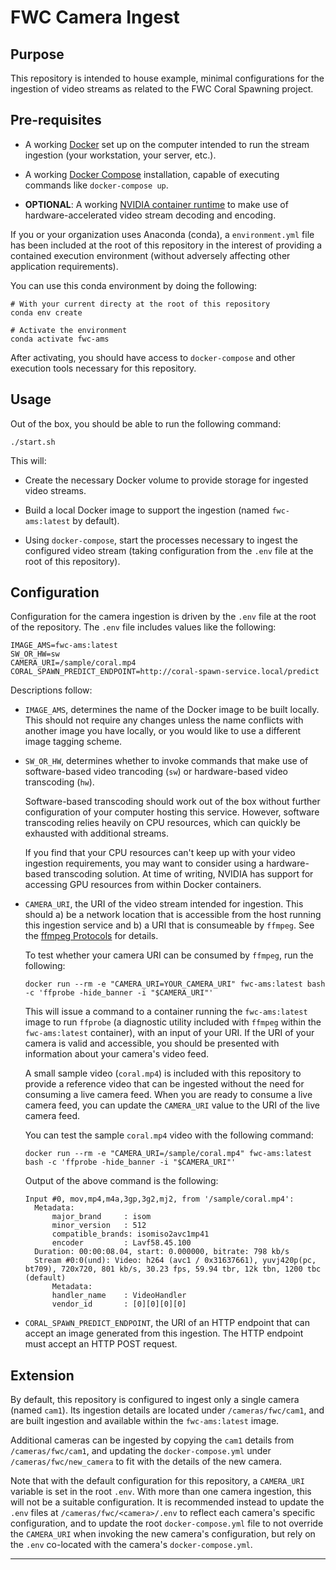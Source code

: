 
# FWC Camera Ingest


## Purpose

This repository is intended to house example, minimal configurations for the
ingestion of video streams as related to the FWC Coral Spawning project.

## Pre-requisites

*   A working [Docker][docker] set up on the computer intended to run the stream
    ingestion (your workstation, your server, etc.).

*   A working [Docker Compose][docker-compose] installation, capable of
    executing commands like `docker-compose up`.

*   **OPTIONAL**: A working [NVIDIA container runtime][nvidia-docker] to make
    use of hardware-accelerated video stream decoding and encoding.


If you or your organization uses Anaconda (conda), a `environment.yml` file has
been included at the root of this repository in the interest of providing a
contained execution environment (without adversely affecting other application
requirements).

You can use this conda environment by doing the following:

    # With your current directy at the root of this repository
    conda env create

    # Activate the environment
    conda activate fwc-ams

After activating, you should have access to `docker-compose` and other execution
tools necessary for this repository.

## Usage

Out of the box, you should be able to run the following command:

    ./start.sh

This will:

*   Create the necessary Docker volume to provide storage for ingested video
    streams.

*   Build a local Docker image to support the ingestion (named `fwc-ams:latest`
    by default).

*   Using `docker-compose`, start the processes necessary to ingest the
    configured video stream (taking configuration from the `.env` file at the
    root of this repository).

## Configuration

Configuration for the camera ingestion is driven by the `.env` file at the root
of the repository. The `.env` file includes values like the following:

    IMAGE_AMS=fwc-ams:latest
    SW_OR_HW=sw
    CAMERA_URI=/sample/coral.mp4
    CORAL_SPAWN_PREDICT_ENDPOINT=http://coral-spawn-service.local/predict

Descriptions follow:

*   `IMAGE_AMS`, determines the name of the Docker image to be built locally.
    This should not require any changes unless the name conflicts with another
    image you have locally, or you would like to use a different image tagging
    scheme.

*   `SW_OR_HW`, determines whether to invoke commands that make use of
    software-based video trancoding (`sw`) or hardware-based video transcoding
    (`hw`).

    Software-based transcoding should work out of the box without further
    configuration of your computer hosting this service. However, software
    transcoding relies heavily on CPU resources, which can quickly be exhausted
    with additional streams.

    If you find that your CPU resources can't keep up with your video ingestion
    requirements, you may want to consider using a hardware-based transcoding
    solution. At time of writing, NVIDIA has support for accessing GPU resources
    from within Docker containers.

*   `CAMERA_URI`, the URI of the video stream intended for ingestion. This
    should a) be a network location that is accessible from the host running
    this ingestion service and b) a URI that is consumeable by `ffmpeg`. See
    the [ffmpeg Protocols][ffmpeg-protocols] for details.

    To test whether your camera URI can be consumed by `ffmpeg`, run the
    following:

        docker run --rm -e "CAMERA_URI=YOUR_CAMERA_URI" fwc-ams:latest bash -c 'ffprobe -hide_banner -i "$CAMERA_URI"'

    This will issue a command to a container running the `fwc-ams:latest` image
    to run `ffprobe` (a diagnostic utility included with `ffmpeg` within the
    `fwc-ams:latest` container), with an input of your URI. If the URI of your
    camera is valid and accessible, you should be presented with information
    about your camera's video feed.

    A small sample video (`coral.mp4`) is included with this repository to
    provide a reference video that can be ingested without the need for
    consuming a live camera feed. When you are ready to consume a live camera
    feed, you can update the `CAMERA_URI` value to the URI of the live camera
    feed.

    You can test the sample `coral.mp4` video with the following command:

        docker run --rm -e "CAMERA_URI=/sample/coral.mp4" fwc-ams:latest bash -c 'ffprobe -hide_banner -i "$CAMERA_URI"'

    Output of the above command is the following:

        Input #0, mov,mp4,m4a,3gp,3g2,mj2, from '/sample/coral.mp4':
          Metadata:
              major_brand     : isom
              minor_version   : 512
              compatible_brands: isomiso2avc1mp41
              encoder         : Lavf58.45.100
          Duration: 00:00:08.04, start: 0.000000, bitrate: 798 kb/s
          Stream #0:0(und): Video: h264 (avc1 / 0x31637661), yuvj420p(pc, bt709), 720x720, 801 kb/s, 30.23 fps, 59.94 tbr, 12k tbn, 1200 tbc (default)
              Metadata:
              handler_name    : VideoHandler
              vendor_id       : [0][0][0][0]

*   `CORAL_SPAWN_PREDICT_ENDPOINT`, the URI of an HTTP endpoint that can accept
    an image generated from this ingestion. The HTTP endpoint must accept an
    HTTP POST request.


## Extension

By default, this repository is configured to ingest only a single camera (named
`cam1`). Its ingestion details are located under `/cameras/fwc/cam1`, and are
built ingestion and available within the `fwc-ams:latest` image.

Additional cameras can be ingested by copying the `cam1` details from
`/cameras/fwc/cam1`, and updating the `docker-compose.yml` under
`/cameras/fwc/new_camera` to fit with the details of the new camera.

Note that with the default configuration for this repository, a `CAMERA_URI`
variable is set in the root `.env`. With more than one camera ingestion, this
will not be a suitable configuration. It is recommended instead to update the
`.env` files at `/cameras/fwc/<camera>/.env` to reflect each camera's specific
configuration, and to update the root `docker-compose.yml` file to not
override the `CAMERA_URI` when invoking the new camera's configuration, but rely
on the `.env` co-located with the camera's `docker-compose.yml`.


----

[docker]: https://www.docker.com/

[docker-compose]: https://docs.docker.com/compose/install/

[nvidia-docker]: https://docs.docker.com/compose/gpu-support/

[ffmpeg-protocols]: https://ffmpeg.org/ffmpeg-protocols.html









